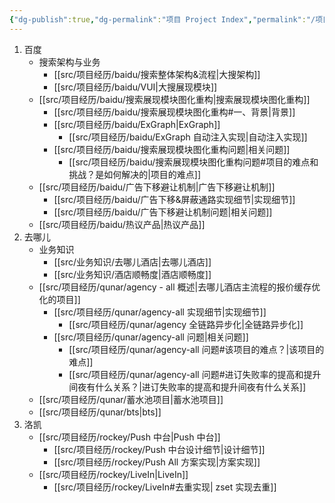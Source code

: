 ```yaml
---
{"dg-publish":true,"dg-permalink":"项目 Project Index","permalink":"/项目 Project Index/"}
---
```



1. 百度
	- 搜索架构与业务
		- [[src/项目经历/baidu/搜索整体架构&流程\|大搜架构]]
		- [[src/项目经历/baidu/VUI\|大搜展现模块]]
	- [[src/项目经历/baidu/搜索展现模块图化重构\|搜索展现模块图化重构]]
		- [[src/项目经历/baidu/搜索展现模块图化重构#一、背景\|背景]]
		- [[src/项目经历/baidu/ExGraph\|ExGraph]]
			- [[src/项目经历/baidu/ExGraph 自动注入实现\|自动注入实现]]
		- [[src/项目经历/baidu/搜索展现模块图化重构问题\|相关问题]]
			- [[src/项目经历/baidu/搜索展现模块图化重构问题#项目的难点和挑战？是如何解决的\|项目的难点]]
	- [[src/项目经历/baidu/广告下移避让机制\|广告下移避让机制]]
		- [[src/项目经历/baidu/广告下移&屏蔽通路实现细节\|实现细节]]
		- [[src/项目经历/baidu/广告下移避让机制问题\|相关问题]]
	- [[src/项目经历/baidu/热议产品\|热议产品]]
2. 去哪儿
	- 业务知识
		- [[src/业务知识/去哪儿酒店\|去哪儿酒店]]
		- [[src/业务知识/酒店顺畅度\|酒店顺畅度]]
	- [[src/项目经历/qunar/agency - all 概述\|去哪儿酒店主流程的报价缓存优化的项目]]
		- [[src/项目经历/qunar/agency-all 实现细节\|实现细节]]
			- [[src/项目经历/qunar/agency 全链路异步化\|全链路异步化]]
		- [[src/项目经历/qunar/agency-all 问题\|相关问题]]
			- [[src/项目经历/qunar/agency-all 问题#该项目的难点？\|该项目的难点]]
			- [[src/项目经历/qunar/agency-all 问题#进订失败率的提高和提升间夜有什么关系？\|进订失败率的提高和提升间夜有什么关系]]
	- [[src/项目经历/qunar/蓄水池项目\|蓄水池项目]]
	- [[src/项目经历/qunar/bts\|bts]]
3. 洛凯
	- [[src/项目经历/rockey/Push 中台\|Push 中台]]
		- [[src/项目经历/rockey/Push 中台设计细节\|设计细节]]
		- [[src/项目经历/rockey/Push All 方案实现\|方案实现]]
	- [[src/项目经历/rockey/LiveIn\|LiveIn]]
		- [[src/项目经历/rockey/LiveIn#去重实现\| zset 实现去重]]

